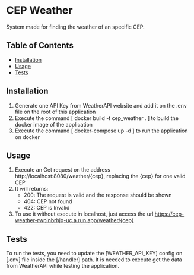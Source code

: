 # CEP Weather

System made for finding the weather of an specific CEP.

## Table of Contents

- [Installation](#installation)
- [Usage](#usage)
- [Tests](#tests)

## Installation

1. Generate one API Key from WeatherAPI website and add it on the .env file on the root of this application
2. Execute the command [ docker build -t cep_weather . ] to build the docker image of the application
3. Execute the command [ docker-compose  up -d ] to run the application on docker

## Usage

1. Execute an Get request on the address http://localhost:8080/weather/{cep}, replacing the {cep} for one valid CEP
2. It will returns:
    - 200: The request is valid and the response should be shown
    - 404: CEP not found
    - 422: CEP is Invalid
3. To use it without execute in localhost, just access the url https://cep-weather-rwpinbrhjq-uc.a.run.app/weather/{cep}

## Tests

To run the tests, you need to update the [WEATHER_API_KEY] config on [.env] file inside the [/handler] path.
It is needed to execute get the data from WeatherAPI while testing the application.